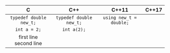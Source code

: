 
| C | C++ | C++11 | C++17 |
| :---: | :---: | :---: | :---: |
| `typedef double new_t;`  |   `typedef double new_t;`   | `using new_t = double;`    | |
| `int a = 2;`| `int a(2);` |||
| first line<br>second line||||
